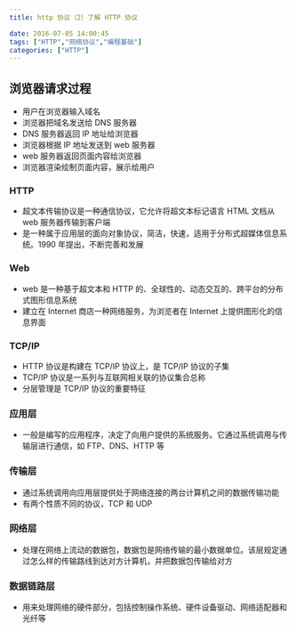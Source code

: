 ```yaml
---
title: http 协议（2）了解 HTTP 协议

date: 2016-07-05 14:00:45
tags: ["HTTP","网络协议","编程基础"]
categories: ["HTTP"]
---
```


## 浏览器请求过程

- 用户在浏览器输入域名
- 浏览器把域名发送给 DNS 服务器
- DNS 服务器返回 IP 地址给浏览器
- 浏览器根据 IP 地址发送到 web 服务器
- web 服务器返回页面内容给浏览器
- 浏览器渲染绘制页面内容，展示给用户

### HTTP

- 超文本传输协议是一种通信协议，它允许将超文本标记语言 HTML 文档从 web 服务器传输到客户端
- 是一种属于应用层的面向对象协议，简洁，快速，适用于分布式超媒体信息系统。1990 年提出，不断完善和发展

### Web

- web 是一种基于超文本和 HTTP 的、全球性的、动态交互的、跨平台的分布式图形信息系统
- 建立在 Internet 商店一种网络服务，为浏览者在 Internet 上提供图形化的信息界面

### TCP/IP

- HTTP 协议是构建在 TCP/IP 协议上，是 TCP/IP 协议的子集
- TCP/IP 协议是一系列与互联网相关联的协议集合总称
- 分层管理是 TCP/IP 协议的重要特征

### 应用层

- 一般是编写的应用程序，决定了向用户提供的系统服务。它通过系统调用与传输层进行通信，如 FTP、DNS、HTTP 等

### 传输层

- 通过系统调用向应用层提供处于网络连接的两台计算机之间的数据传输功能
- 有两个性质不同的协议，TCP 和 UDP

### 网络层

- 处理在网络上流动的数据包，数据包是网络传输的最小数据单位。该层规定通过怎么样的传输路线到达对方计算机，并把数据包传输给对方

### 数据链路层

- 用来处理网络的硬件部分，包括控制操作系统、硬件设备驱动、网络适配器和光纤等
